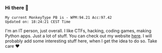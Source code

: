### Hi there 👋
<!-- PB START -->
```
My current MonkeyType PB is - WPM:94.21 Acc:97.42
Updated on: 18:24:21 CEST Time
```
<!-- PB END -->
I'm an IT person, just overall. I like CTFs, hacking, coding games, making Python apps. Just a lot of stuff.
You can check out my website [here](https://skill3472.github.io/).
I will probably add some interesting stuff here, when I get the idea to do so. Take care ❤️
